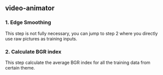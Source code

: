 ## video-animator

### 1. Edge Smoothing  
This step is not fully necessary, you can jump to step 2 where you directly use raw pictures as training inputs.

### 2. Calculate BGR index
This step calculate the average BGR index for all the training data from certain theme.

